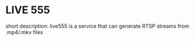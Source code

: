 # LIVE 555
short description: live555 is a service that can generate RTSP streams from .mp4/.mkv files
